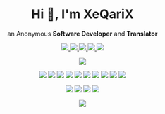 <h1 align='center'>
  Hi 👋, I'm XeQariX
</h1>

<p align="center">
  an Anonymous <b>Software Developer</b> and <b>Translator</b>
</p>

<p align="center">
  <a href="mailto:xeqarix@pm.me">
    <img src="https://img.shields.io/badge/protonmail-8B89CC?&style=for-the-badge&logo=protonmail&logoColor=white" />
  </a>
  <a href="https://github.com/XeQariX">
    <img src="https://img.shields.io/badge/github-%23100000.svg?&style=for-the-badge&logo=github&logoColor=white" />
  </a>
  <a href="https://gitlab.com/XeQariX">
    <img src="https://img.shields.io/badge/gitlab-%23330f63.svg?&style=for-the-badge&logo=gitlab&logoColor=white " />
  </a>
  <a href="https://www.reddit.com/user/XeQariX/">
    <img src="https://img.shields.io/badge/reddit-%23FF4500.svg?&style=for-the-badge&logo=reddit&logoColor=white" />
  </a>
  <a href="https://stackoverflow.com/users/14683627/xeqarix">
    <img src="https://img.shields.io/badge/stack%20overflow-FE7A16?logo=stack-overflow&logoColor=white&style=for-the-badge" />
  </a>
</p>

<p align="center">
  <img src="https://github-readme-stats.vercel.app/api?username=XeQariX&show_icons=true&theme=gruvbox&include_all_commits=true&custom_title=My%20GitHub%20Stats" />
</p>

<p align='center'>
  <img src="https://img.shields.io/badge/c%20-%2300599C.svg?&style=for-the-badge&logo=c&logoColor=white" />
  <img src="https://img.shields.io/badge/c++%20-%2300599C.svg?&style=for-the-badge&logo=c%2B%2B&logoColor=white" />
  <img src="https://img.shields.io/badge/c%23%20-%23239120.svg?&style=for-the-badge&logo=c-sharp&logoColor=white" />
  <img src="https://img.shields.io/badge/java-%23ED8B00.svg?&style=for-the-badge&logo=java&logoColor=white" />
  <img src="https://img.shields.io/badge/lua-%232C2D72.svg?&style=for-the-badge&logo=lua&logoColor=white" />
  <img src="https://img.shields.io/badge/perl-%2339457E.svg?&style=for-the-badge&logo=perl&logoColor=white" />
  <img src="https://img.shields.io/badge/python-%233776AB.svg?&style=for-the-badge&logo=python&logoColor=white" />
  <img src="https://img.shields.io/badge/ruby-%23CC342D.svg?&style=for-the-badge&logo=ruby&logoColor=white" />
  <img src="https://img.shields.io/badge/scala-%23DC322F.svg?&style=for-the-badge&logo=scala&logoColor=white" />
  <img src="https://img.shields.io/badge/shell_script%20-%23121011.svg?&style=for-the-badge&logo=gnu-bash&logoColor=white" />
</p>

<p align='center'>
  <img src="https://img.shields.io/badge/css3%20-%231572B6.svg?&style=for-the-badge&logo=css3&logoColor=white" />
  <img src="https://img.shields.io/badge/html5%20-%23E34F26.svg?&style=for-the-badge&logo=html5&logoColor=white" />
  <img src="https://img.shields.io/badge/javascript%20-%23323330.svg?&style=for-the-badge&logo=javascript&logoColor=%23F7DF1E" />
  <img src="https://img.shields.io/badge/php-%23777BB4.svg?&style=for-the-badge&logo=php&logoColor=white" />
</p>

<p align='center'>
  <img src="https://img.shields.io/badge/Tails%20-%2356347C.svg?&style=for-the-badge&logo=Tails&logoColor=white" />
</p>
